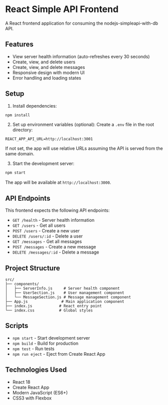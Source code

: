 # React Simple API Frontend

A React frontend application for consuming the nodejs-simpleapi-with-db API.

## Features

- View server health information (auto-refreshes every 30 seconds)
- Create, view, and delete users
- Create, view, and delete messages
- Responsive design with modern UI
- Error handling and loading states

## Setup

1. Install dependencies:
```bash
npm install
```

2. Set up environment variables (optional):
Create a `.env` file in the root directory:
```
REACT_APP_API_URL=http://localhost:3001
```

If not set, the app will use relative URLs assuming the API is served from the same domain.

3. Start the development server:
```bash
npm start
```

The app will be available at `http://localhost:3000`.

## API Endpoints

This frontend expects the following API endpoints:

- `GET /health` - Server health information
- `GET /users` - Get all users
- `POST /users` - Create a new user
- `DELETE /users/:id` - Delete a user
- `GET /messages` - Get all messages  
- `POST /messages` - Create a new message
- `DELETE /messages/:id` - Delete a message

## Project Structure

```
src/
├── components/
│   ├── ServerInfo.js     # Server health component
│   ├── UserSection.js    # User management component
│   └── MessageSection.js # Message management component
├── App.js               # Main application component
├── index.js            # React entry point
└── index.css           # Global styles
```

## Scripts

- `npm start` - Start development server
- `npm build` - Build for production
- `npm test` - Run tests
- `npm run eject` - Eject from Create React App

## Technologies Used

- React 18
- Create React App
- Modern JavaScript (ES6+)
- CSS3 with Flexbox
